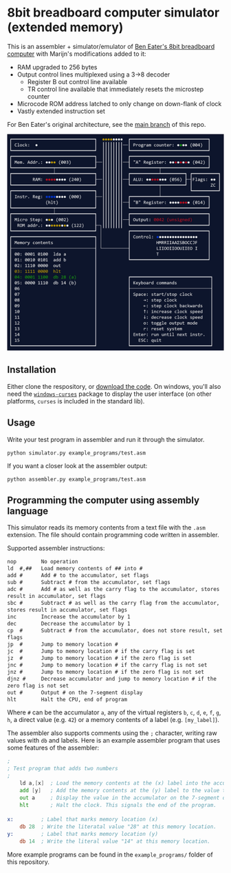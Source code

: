 8bit breadboard computer simulator (extended memory)
====================================================

This is an assembler + simulator/emulator of [Ben Eater's 8bit breadboard computer](https://www.youtube.com/playlist?list=PLowKtXNTBypGqImE405J2565dvjafglHU) with Marijn's modifications added to it:

 - RAM upgraded to 256 bytes
 - Output control lines multiplexed using a 3->8 decoder
   - Register B out control line available
   - TR control line available that immediately resets the microstep counter
 - Microcode ROM address latched to only change on down-flank of clock
 - Vastly extended instruction set

For Ben Eater's original architecture, see the [main branch](https://github.com/wmvanvliet/8bit/tree/main) of this repo.

<img alt="Screenshot of the simulator in action" src="screenshot.jpg" width="600">


Installation
------------
Either clone the respository, or [download the code](https://github.com/wmvanvliet/8bit/archive/refs/heads/main.zip). On windows, you'll also need the [`windows-curses`](https://pypi.org/project/windows-curses/) package to display the user interface (on other platforms, `curses` is included in the standard lib).

Usage
-----
Write your test program in assembler and run it through the simulator.
```
python simulator.py example_programs/test.asm
```

If you want a closer look at the assembler output:
```
python assembler.py example_programs/test.asm
```


Programming the computer using assembly language
------------------------------------------------

This simulator reads its memory contents from a text file with the `.asm` extension. The file should contain programming code written in assembler.

Supported assembler instructions:

```
nop        No operation
ld  #,##   Load memory contents of ## into #
add #      Add # to the accumulator, set flags
sub #      Subtract # from the accumulator, set flags
adc #      Add # as well as the carry flag to the accumulator, stores result in accumulator, set flags
sbc #      Subtract # as well as the carry flag from the accumulator, stores result in accumulator, set flags
inc        Increase the accumulator by 1
dec        Decrease the accumulator by 1
cp  #      Subtract # from the accumulator, does not store result, set flags
jp  #      Jump to memory location #
jc  #      Jump to memory location # if the carry flag is set
jz  #      Jump to memory location # if the zero flag is set
jnc #      Jump to memory location # if the carry flag is not set
jnz #      Jump to memory location # if the zero flag is not set
djnz #     Decrease accumulator and jump to memory location # if the zero flag is not set
out #      Output # on the 7-segment display
hlt        Halt the CPU, end of program
```

Where `#` can be the accumulator `a`, any of the virtual registers `b`, `c`, `d`, `e`, `f`, `g`, `h`, a direct value (e.g. `42`) or a memory contents of a label (e.g. `[my_label]`).

The assembler also supports comments using the `;` character, writing raw values with `db` and labels. Here is an example assembler program that uses some features of the assembler:
```asm
;
; Test program that adds two numbers
;
	ld a,[x]  ; Load the memory contents at the (x) label into the accumulator
	add [y]   ; Add the memory contents at the (y) label to the value the accumulator
	out a     ; Display the value in the accumulator on the 7-segment display.
	hlt       ; Halt the clock. This signals the end of the program.

x:         ; Label that marks memory location (x)
	db 28  ; Write the literatal value "28" at this memory location.
y:         ; Label that marks memory location (y)
	db 14  ; Write the literal value "14" at this memory location.
``` 

More example programs can be found in the `example_programs/` folder of this repository.
